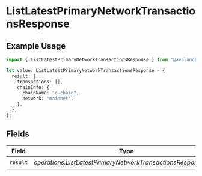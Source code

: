 # ListLatestPrimaryNetworkTransactionsResponse

## Example Usage

```typescript
import { ListLatestPrimaryNetworkTransactionsResponse } from "@avalanche-sdk/sdk/models/operations";

let value: ListLatestPrimaryNetworkTransactionsResponse = {
  result: {
    transactions: [],
    chainInfo: {
      chainName: "c-chain",
      network: "mainnet",
    },
  },
};
```

## Fields

| Field                                                         | Type                                                          | Required                                                      | Description                                                   |
| ------------------------------------------------------------- | ------------------------------------------------------------- | ------------------------------------------------------------- | ------------------------------------------------------------- |
| `result`                                                      | *operations.ListLatestPrimaryNetworkTransactionsResponseBody* | :heavy_check_mark:                                            | N/A                                                           |